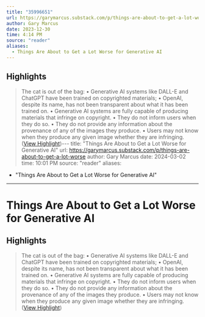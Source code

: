 ```yaml
---
title: "35996651"
url: https://garymarcus.substack.com/p/things-are-about-to-get-a-lot-worse
author: Gary Marcus
date: 2023-12-30
time: 4:14 PM
source: "reader"
aliases:
  - Things Are About to Get a Lot Worse for Generative AI
---
```

## Highlights
> The cat is out of the bag:
> • Generative AI systems like DALL-E and ChatGPT have been trained on copyrighted materials;
> • OpenAI, despite its name, has not been transparent about what it has been trained on.
> • Generative AI systems are fully capable of producing materials that infringe on copyright.
> • They do not inform users when they do so.
> • They do not provide any information about the provenance of any of the images they produce.
> • Users may not know when they produce any given image whether they are infringing. ([View Highlight](https://read.readwise.io/read/01hjw1ftbsx2mrnv77w72js020))---
title: "Things Are About to Get a Lot Worse for Generative AI"
url: https://garymarcus.substack.com/p/things-are-about-to-get-a-lot-worse
author: Gary Marcus
date: 2024-03-02
time: 10:01 PM
source: "reader"
aliases:
  - "Things Are About to Get a Lot Worse for Generative AI"
---
# Things Are About to Get a Lot Worse for Generative AI

## Highlights
> The cat is out of the bag:
> • Generative AI systems like DALL-E and ChatGPT have been trained on copyrighted materials;
> • OpenAI, despite its name, has not been transparent about what it has been trained on.
> • Generative AI systems are fully capable of producing materials that infringe on copyright.
> • They do not inform users when they do so.
> • They do not provide any information about the provenance of any of the images they produce.
> • Users may not know when they produce any given image whether they are infringing. ([View Highlight](https://read.readwise.io/read/01hjw1ftbsx2mrnv77w72js020))

